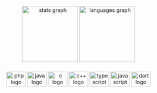 <div align="center">
  <img src="https://github-readme-stats.vercel.app/api?username=rafatokairin&hide_title=false&hide_rank=false&show_icons=true&include_all_commits=true&count_private=true&disable_animations=false&locale=en&hide_border=true&title_color=910091&text_color=c9d1d9&icon_color=910091&bg_color=161b22" height="150" alt="stats graph" />
  <img src="https://github-readme-stats.vercel.app/api/top-langs?locale=en&hide_title=false&layout=compact&card_width=320&langs_count=12&hide_border=true&title_color=910091&text_color=c9d1d9&icon_color=910091&bg_color=161b22&username=rafatokairin" height="150" alt="languages graph" />
</div>

###

<div align="center">
  <img src="https://cdn.jsdelivr.net/gh/devicons/devicon/icons/php/php-original.svg" height="40" width="52" alt="php logo"/>
  <img src="https://cdn.jsdelivr.net/gh/devicons/devicon/icons/java/java-original.svg" height="40" width="52" alt="java logo"/>
  <img src="https://cdn.jsdelivr.net/gh/devicons/devicon/icons/c/c-original.svg" height="40" width="52" alt="c logo"/>
  <img src="https://cdn.jsdelivr.net/gh/devicons/devicon/icons/cplusplus/cplusplus-original.svg" height="40" width="52" alt="c++ logo"/>
  <img src="https://cdn.jsdelivr.net/gh/devicons/devicon/icons/typescript/typescript-original.svg" height="40" width="52" alt="typescript logo"/>
  <img src="https://cdn.jsdelivr.net/gh/devicons/devicon/icons/javascript/javascript-original.svg" height="40" width="52" alt="javascript logo"/>
  <img src="https://cdn.jsdelivr.net/gh/devicons/devicon/icons/dart/dart-original.svg" height="40" width="52" alt="dart logo"/>
</div>

